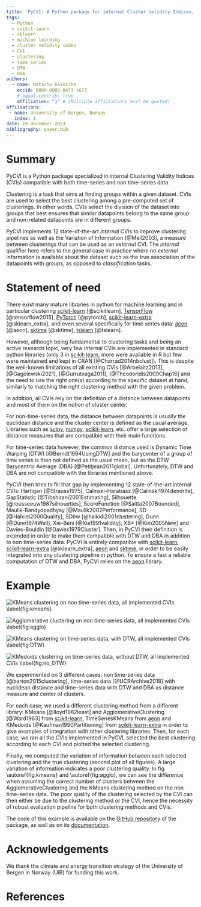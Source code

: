 ```yaml
---
title: 'PyCVI: A Python package for internal Cluster Validity Indices, compatible with time-series data'
tags:
  - Python
  - scikit-learn
  - sklearn
  - machine learning
  - cluster validity index
  - CVI
  - clustering
  - time series
  - DTW
  - DBA
authors:
  - name: Natacha Galmiche
    orcid: 0000-0002-8473-1673
    # equal-contrib: true
    affiliation: "1" # (Multiple affiliations must be quoted)
affiliations:
 - name: University of Bergen, Norway
   index: 1
date: 19 December 2023
bibliography: paper.bib
---
```


# Summary

PyCVI is a Python package specialized in internal Clustering Validity Indices (CVIs) compatible with both time-series and non time-series data.

Clustering is a task that aims at finding groups within a given dataset. CVIs are used to select the best clustering among a pre-computed set of clusterings. In other words, CVIs select the division of the dataset into groups that best ensures that similar datapoints belong to the same group and non-related datapoints are in different groups.

PyCVI implements 12 state-of-the-art *internal* CVIs to improve clustering pipelines as well as the Variation of Information [@Meil2003], a measure between clusterings that can be used as an *external* CVI. The *internal* qualifier here refers to the general case in practice where no *external* information is available about the dataset such as the true association of the datapoints with groups, as opposed to *classification* tasks.

# Statement of need

There exist many mature libraries in python for machine learning and in particular clustering [scikit-learn](https://scikit-learn.org/stable/index.html) [@scikitlearn], [TensorFlow](https://www.tensorflow.org/) [@tensorflow2015], [PyTorch](https://pytorch.org/) [@pytorch], [scikit-learn-extra](https://scikit-learn-extra.readthedocs.io/en/stable/) [@sklearn_extra], and even several specifically for time series data: [aeon](https://www.aeon-toolkit.org/en/latest/index.html) [@aeon], [sktime](https://www.sktime.net/en/stable/index.html) [@sktime], [tslearn](https://tslearn.readthedocs.io/en/stable/) [@tslearn].

However, although being fundamental to clustering tasks and being an active research topic, very few internal CVIs are implemented in standard python libraries (only 3 in [scikit-learn](https://scikit-learn.org/stable/index.html), more were available in R but few were maintained and kept in CRAN [@Charrad2014nbclust]). This is despite the well-known limitations of all existing CVIs [@Arbelaitz2013], [@Gagolewski2021], [@Gurrutxaga2011], [@Theodoridis2009Chap16] and the need to use the right one(s) according to the specific dataset at hand, similarly to matching the right clustering method with the given problem.

<!-- The elbow method is a well-known technique to find the correct number of clusters when using the KMeans algorithm. It consists in finding the elbow of the inertia curve with increasing number of clusters. Finding the elbow of a curve is a general method with application (mostly) outside clustering. @Satopaa2011 introduced the kneedle method, implemented in python in the [kneed](https://kneed.readthedocs.io/en/latest/) package. However, while being a fundamental method outside clustering applications, the flaws of the elbow method to the select clusterings have been widely discussed. Research on CVIs is therefore a fundamental topic in the clustering field, and in spite of this, very few internal CVIs are implemented in standard python libraries (only 3 in [scikit-learn](https://scikit-learn.org/stable/index.html) [@scikitlearn], more were available in R but few were maintained and kept in CRAN). This is despite the well-known limitations of all existing CVIs and the need to use the right one(s) according to the specific dataset at hand. -->

In addition, all CVIs rely on the definition of a distance between datapoints and most of them on the notion of cluster center.

For non-time-series data, the distance between datapoints is usually the euclidean distance and the cluster center is defined as the usual average. Libraries such as [scipy](https://docs.scipy.org/doc/scipy/index.html), [numpy](https://numpy.org/doc/stable/), [scikit-learn](https://scikit-learn.org/stable/index.html), etc. offer a large selection of distance measures that are compatible with their main functions.

For time-series data however, the common distance used is Dynamic Time Warping (DTW) [@Berndt1994UsingDTW] and the barycenter of a group of time series is then not defined as the usual mean, but as the DTW Barycentric Average (DBA) [@Petitjean2011global]. Unfortunately, DTW and DBA are not compatible with the libraries mentioned above.

PyCVI then tries to fill that gap by implementing 12 state-of-the-art internal CVIs: Hartigan [@Strauss1975], Calinski-Harabasz [@Calinski1974dendrite], GapStatistic [@Tibshirani2001Estimating], Silhouette [@rousseeuw1987silhouettes], ScoreFunction [@Saitta2007Bounded], Maulik-Bandyopadhyay [@Maulik2002Performance], SD [@Halkidi2000Quality], SDbw [@halkidi2001clustering], Dunn [@Dunn1974Well], Xie-Beni [@Xie1991validity], XB* [@Kim2005New] and Davies-Bouldin [@Davies1979Cluster]. Then, in PyCVI their definition is extended in order to make them compatible with DTW and DBA in addition to non time-series data. PyCVI is entirely compatible with [scikit-learn](https://scikit-learn.org/stable/index.html), [scikit-learn-extra](https://scikit-learn-extra.readthedocs.io/en/stable/) [@sklearn_extra], [aeon](https://www.aeon-toolkit.org/en/latest/index.html) and [sktime](https://www.sktime.net/en/stable/index.html), in order to be easily integrated into any clustering pipeline in python. To ensure a fast a reliable computation of DTW and DBA, PyCVI relies on the [aeon](https://www.aeon-toolkit.org/en/latest/index.html) library.

# Example

![KMeans clustering on non time-series data, all implemented CVIs \label{fig:kmeans}](./Barton_data_KMeans.png)

![Agglomerative clustering on non time-series data, all implemented CVIs \label{fig:agglo}](./Barton_data_AgglomerativeClustering_Single.png)

![KMeans clustering on time-series data, with DTW, all implemented CVIs \label{fig:DTW}](./Barton_data_AgglomerativeClustering_Single.png)

![KMedoids clustering on time-series data, without DTW, all implemented CVIs \label{fig:no_DTW}](./Barton_data_AgglomerativeClustering_Single.png)

We experimented on 3 different cases: non time-series data [@barton2015clustering], time-series data [@UCRArchive2018] with euclidean distance and time-series data with DTW and DBA as distance measure and center of clusters.

For each case, we used a different clustering method from a different library: KMeans [@lloyd1982least] and AgglomerativeClustering [@Ward1963] from [scikit-learn](https://scikit-learn.org/stable/index.html), TimeSeriesKMeans from [aeon](https://www.aeon-toolkit.org/en/latest/index.html) and KMedoids [@Kaufman1990Partitioning] from [scikit-learn-extra](https://scikit-learn-extra.readthedocs.io/en/stable/) in order to give examples of integration with other clustering libraries. Then, for each case, we ran all the CVIs implemented in PyCVI, selected the best clustering according to each CVI and plotted the selected clustering.

Finally, we computed the variation of information between each selected clustering and the true clustering (second plot of all figures). A large variation of information indicates a poor clustering quality. In fig \autoref{fig:kmeans} and \autoref{fig:agglo}, we can see the difference when assuming the correct number of clusters between the AgglomerativeClustering and the KMeans clustering method on the non time-series data. The poor quality of the clustering selected by the CVI can then either be due to the clustering method or the CVI, hence the necessity of robust evaluation pipeline for both clustering methods and CVIs.

The code of this example is available on the [GitHub repository](https://github.com/nglm/pycvi/tree/master/examples/full_example/) of the package, as well as on its [documentation](https://pycvi.readthedocs.io/en/latest/examples/full_example.html).

# Acknowledgements

We thank the climate and energy transition strategy of the University of Bergen in Norway (UiB) for funding this work.

# References